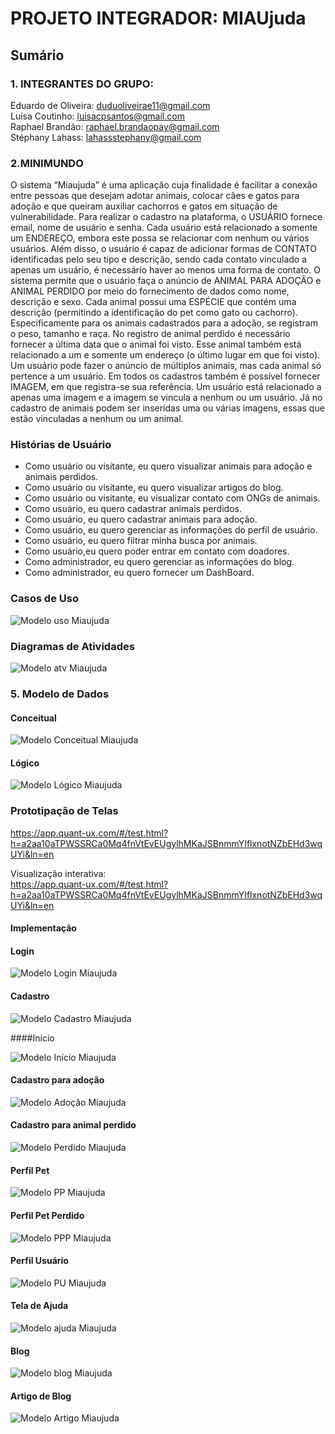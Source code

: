 # PROJETO INTEGRADOR:  MIAUjuda

## Sumário

### 1. INTEGRANTES DO GRUPO: <br>
Eduardo de Oliveira: duduoliveirae11@gmail.com <br>
Luísa Coutinho: luisacpsantos@gmail.com <br>
Raphael Brandão: raphael.brandaopay@gmail.com <br>
Stéphany Lahass: lahassstephany@gmail.com

### 2.MINIMUNDO <br>

O sistema “Miaujuda” é uma aplicação cuja finalidade é facilitar a conexão entre pessoas que desejam adotar animais, colocar cães e gatos para adoção e que queiram auxiliar cachorros e gatos em situação de vulnerabilidade.
Para realizar o cadastro na plataforma, o USUÁRIO fornece email, nome de usuário e senha. Cada usuário está relacionado a somente um ENDEREÇO, embora este possa se relacionar com nenhum ou vários usuários. Além disso, o usuário é capaz de adicionar formas de CONTATO identificadas pelo seu tipo e descrição, sendo cada contato vinculado a apenas um usuário, é necessário haver ao menos uma forma de contato. 
O sistema permite que o usuário faça o anúncio de ANIMAL PARA ADOÇÃO e ANIMAL PERDIDO por meio do fornecimento de dados como nome, descrição e sexo. Cada animal possui uma ESPÉCIE que contém uma descrição (permitindo a identificação do pet como gato ou cachorro). Especificamente para os animais cadastrados para a adoção, se registram o peso, tamanho e raça. No registro de animal perdido é necessário fornecer a última data que o animal foi visto. Esse animal também está relacionado a um e somente um endereço (o último lugar em que foi visto). Um usuário pode fazer o anúncio de múltiplos animais, mas cada animal só pertence a um usuário. 
Em todos os cadastros também é possível fornecer IMAGEM, em que registra-se sua referência. Um usuário está relacionado a apenas uma imagem e a imagem se vincula a nenhum ou um usuário. Já no cadastro de animais podem ser inseridas uma ou várias imagens, essas que estão vinculadas a nenhum ou um animal.



 
 
### Histórias de Usuário

* Como usuário ou visitante, eu quero visualizar animais para adoção e animais perdidos.<br>
* Como usuário ou visitante, eu quero visualizar artigos do blog.<br>
* Como usuário ou visitante, eu visualizar contato com ONGs de animais.<br>
* Como usuário, eu quero cadastrar animais perdidos.<br>
* Como usuário, eu quero cadastrar animais para adoção.<br>
* Como usuário, eu quero gerenciar as informações do perfil de usuário.<br>
* Como usuário, eu quero filtrar minha busca por animais.<br>
* Como usuário,eu quero poder entrar em contato com doadores.<br>
* Como administrador, eu quero gerenciar as informações do blog.<br>
* Como administrador, eu quero fornecer um DashBoard.<br>


### Casos de Uso


![Modelo uso Miaujuda](https://github.com/ProjetoIntegradorPets/MIAUjuda/blob/main/docs/img/Caso_de_uso.png?raw=true "Modelo uso")


### Diagramas de Atividades

![Modelo atv Miaujuda](https://github.com/ProjetoIntegradorPets/MIAUjuda/blob/main/docs/img/atv.png?raw=true "Modelo atv")




### 5. Modelo de Dados<br>


#### Conceitual<br>
![Modelo Conceitual Miaujuda](https://github.com/ProjetoIntegradorPets/MIAUjuda/blob/main/docs/img/modelo_conceitual_2909.png?raw=true "Modelo Conceitual")
      

#### Lógico<br>
![Modelo Lógico Miaujuda](https://github.com/ProjetoIntegradorPets/MIAUjuda/blob/main/docs/img/modelo_logico_2909.jpeg?raw=true "Modelo Lógico")

### Prototipação de Telas<br>

 https://app.quant-ux.com/#/test.html?h=a2aa10aTPWSSRCa0Mq4fnVtEvEUgylhMKaJSBnmmYIflxnotNZbEHd3wqUYi&ln=en

Visualização interativa:<br>
https://app.quant-ux.com/#/test.html?h=a2aa10aTPWSSRCa0Mq4fnVtEvEUgylhMKaJSBnmmYIflxnotNZbEHd3wqUYi&ln=en
      
#### Implementação<br>

#### Login<br>

![Modelo Login Miaujuda](https://github.com/ProjetoIntegradorPets/MIAUjuda/blob/main/docs/img/Login.jfif?raw=true "Modelo Login")

#### Cadastro<br>

![Modelo Cadastro Miaujuda](https://github.com/ProjetoIntegradorPets/MIAUjuda/blob/main/docs/img/Cadastro.jfif?raw=true "Modelo Cadastro")

####Início<br>

![Modelo Início Miaujuda](https://github.com/ProjetoIntegradorPets/MIAUjuda/blob/main/docs/img/Início.jfif?raw=true "Modelo Início")

#### Cadastro para adoção<br>

![Modelo Adoção Miaujuda](https://github.com/ProjetoIntegradorPets/MIAUjuda/blob/main/docs/img/Adoção.jfif?raw=true "Modelo Adoção")

#### Cadastro para animal perdido<br>

![Modelo Perdido Miaujuda](https://github.com/ProjetoIntegradorPets/MIAUjuda/blob/main/docs/img/Perdido.jfif?raw=true "Modelo Perdido")

#### Perfil Pet<br>

![Modelo PP Miaujuda](https://github.com/ProjetoIntegradorPets/MIAUjuda/blob/main/docs/img/PP.jfif?raw=true "Modelo PP")

#### Perfil Pet Perdido<br>

![Modelo PPP Miaujuda](https://github.com/ProjetoIntegradorPets/MIAUjuda/blob/main/docs/img/PPP.jfif?raw=true "Modelo PPP")

#### Perfil Usuário<br>

![Modelo PU Miaujuda](https://github.com/ProjetoIntegradorPets/MIAUjuda/blob/main/docs/img/PU.jfif?raw=true "Modelo PU")

#### Tela de Ajuda<br>

![Modelo ajuda Miaujuda](https://github.com/ProjetoIntegradorPets/MIAUjuda/blob/main/docs/img/ajuda.jfif?raw=true "Modelo ajuda")

#### Blog<br>

![Modelo blog Miaujuda](https://github.com/ProjetoIntegradorPets/MIAUjuda/blob/main/docs/img/blog.jfif?raw=true "Modelo blog")

#### Artigo de Blog<br>

![Modelo Artigo Miaujuda](https://github.com/ProjetoIntegradorPets/MIAUjuda/blob/main/docs/img/Artigo.jfif?raw=true "Modelo Artigo")
